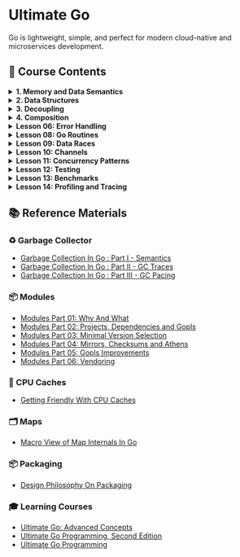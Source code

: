 # Ultimate Go

Go is lightweight, simple, and perfect for modern cloud-native and microservices development.

## 📗 Course Contents

<details>
<summary> <b> 1. Memory and Data Semantics</b> </summary>

- [Variables](https://github.com/gkjoyes/ultimate-go/tree/main/language/topics/variables/example1/example1.go)
- [Struct Types](https://github.com/gkjoyes/ultimate-go/tree/main/language/topics/struct_types/)
- [Pointers: Pass by Values](https://github.com/gkjoyes/ultimate-go/tree/main/language/topics/pointers/example1/example1.go)
- [Pointers: Sharing Data](https://github.com/gkjoyes/ultimate-go/tree/main/language/topics/pointers/example2/example2.go)
- [Pointers: Escape Analysis](https://github.com/gkjoyes/ultimate-go/tree/main/language/topics/pointers/example3/example3.go)
- [Pointers: Stack Growth](https://github.com/gkjoyes/ultimate-go/tree/main/language/topics/pointers/example4/example4.go)
- [Constants](https://github.com/gkjoyes/ultimate-go/tree/main/language/topics/constants/)

</details>

<details>
<summary> <b> 2. Data Structures</b> </summary>

- [Arrays: Mechanical Sympathy](https://github.com/gkjoyes/ultimate-go/tree/main/language/topics/arrays/example1)
- [Arrays: Semantics](https://github.com/gkjoyes/ultimate-go/tree/main/language/topics/arrays/example2/example2.go)
- [Arrays: Range Mechanics](https://github.com/gkjoyes/ultimate-go/tree/main/language/topics/arrays/example4/example4.go)
- [Slices: Declare, Length, and Reference Types](https://github.com/gkjoyes/ultimate-go/tree/main/language/topics/slices/example2/example2.go)
- [Slices: Appending Slices](https://github.com/gkjoyes/ultimate-go/tree/main/language/topics/slices/example4/example4.go)
- [Slices: Taking Slices of Slices](https://github.com/gkjoyes/ultimate-go/tree/main/language/topics/slices/example3/example3.go)
- [Slices: Strings and References](https://github.com/gkjoyes/ultimate-go/tree/main/language/topics/slices/example5/example5.go)
- [Slices: Strings and Slices](https://github.com/gkjoyes/ultimate-go/tree/main/language/topics/slices/example6/example6.go)
- [Slices: Range Mechanics](https://github.com/gkjoyes/ultimate-go/tree/main/language/topics/slices/example8/example8.go)
- [Maps](https://github.com/gkjoyes/ultimate-go/tree/main/language/topics/maps/)
  
</details>

<details>
<summary> <b> 3. Decoupling</b> </summary>

- [Methods: Value and Pointer Semantics](https://github.com/gkjoyes/ultimate-go/tree/main/language/topics/methods/example1/example1.go)
- [Methods: Function/Method Variables](https://github.com/gkjoyes/ultimate-go/tree/main/language/topics/methods/example3/example3.go)
- [Interfaces: Polymorphism](https://github.com/gkjoyes/ultimate-go/tree/main/language/topics/interfaces/example2/example2.go)
- [Interfaces: Method Sets and Address of Value](https://github.com/gkjoyes/ultimate-go/tree/main/language/topics/interfaces/example3/example3.go)
- [Interfaces: Storage by Value](https://github.com/gkjoyes/ultimate-go/tree/main/language/topics/interfaces/example5/example5.go)
- [Interfaces: Type Assertion](https://github.com/gkjoyes/ultimate-go/tree/main/language/topics/interfaces/example6/example6.go)
- [Embedding](https://github.com/gkjoyes/ultimate-go/tree/main/language/topics/embedding)
- [Exporting](https://github.com/gkjoyes/ultimate-go/tree/main/language/topics/exporting)
  
</details>

<details>
<summary> <b>4. Composition</b> </summary>

- [Grouping Types](https://github.com/gkjoyes/ultimate-go/tree/main/language/topics/grouping)
- [Decoupling](https://github.com/gkjoyes/ultimate-go/tree/main/language/design/decoupling)
- [Conversion and Assertions](https://github.com/gkjoyes/ultimate-go/tree/main/lesson_05/assertions)
- [Interface Pollution](https://github.com/gkjoyes/ultimate-go/tree/main/lesson_05/pollution)
- [Mocking](https://github.com/gkjoyes/ultimate-go/tree/main/lesson_05/mocking)
  
</details>

<details>
<summary> <b>Lesson 06: Error Handling</b> </summary>

- [Default Error Values](https://github.com/gkjoyes/ultimate-go/blob/main/lesson_06/example1/example1.go)
- [Error Variables](https://github.com/gkjoyes/ultimate-go/blob/main/lesson_06/example2/example2.go)
- [Type as Context](https://github.com/gkjoyes/ultimate-go/blob/main/lesson_06/example4/example4.go)
- [Behavior as Context](https://github.com/gkjoyes/ultimate-go/blob/main/lesson_06/example5/example5.go)
- [Find the Bug](https://github.com/gkjoyes/ultimate-go/blob/main/lesson_06/example6/example6.go)
- [Wrapping Errors](https://github.com/gkjoyes/ultimate-go/blob/main/lesson_06/example7/example7.go)
  
</details>

<details>
<summary> <b>Lesson 08: Go Routines</b> </summary>

- [Creating Go Routines](https://github.com/gkjoyes/ultimate-go/tree/main/lesson_08)

</details>

<details>
<summary> <b>Lesson 09: Data Races</b> </summary>

- [Managing Data Races](https://github.com/gkjoyes/ultimate-go/tree/main/lesson_09)

</details>

<details>
<summary> <b>Lesson 10: Channels</b> </summary>

- [Wait For Result](https://github.com/gkjoyes/ultimate-go/blob/main/lesson_10/example1/example1.go)
- [Fanout](https://github.com/gkjoyes/ultimate-go/blob/main/lesson_10/example2/example2.go)
- [Wait For Task](https://github.com/gkjoyes/ultimate-go/blob/main/lesson_10/example3/example3.go)
- [Pooling](https://github.com/gkjoyes/ultimate-go/blob/main/lesson_10/example4/example4.go)
- [Fanout Semaphore](https://github.com/gkjoyes/ultimate-go/blob/main/lesson_10/example5/example5.go)
- [Bounded Work Pooling](https://github.com/gkjoyes/ultimate-go/blob/main/lesson_10/example6/example6.go)
- [Drop Pattern](https://github.com/gkjoyes/ultimate-go/blob/main/lesson_10/example7/example7.go)
- [Cancellation Pattern](https://github.com/gkjoyes/ultimate-go/blob/main/lesson_10/example8/example8.go)

</details>

<details>
<summary> <b>Lesson 11: Concurrency Patterns</b> </summary>

- [Failure Detection](https://github.com/gkjoyes/ultimate-go/tree/main/lesson_11/example1)

</details>

<details>
<summary> <b>Lesson 12: Testing</b> </summary>

- [Basic Unit Testing](https://github.com/gkjoyes/ultimate-go/tree/main/lesson_12/example1)
- [Table Unit Testing](https://github.com/gkjoyes/ultimate-go/tree/main/lesson_12/example2)
- [Mocking Web Server Response](https://github.com/gkjoyes/ultimate-go/tree/main/lesson_12/example3)
- [Testing Internal Endpoints](https://github.com/gkjoyes/ultimate-go/tree/main/lesson_12/example4)
- [Sub Tests](https://github.com/gkjoyes/ultimate-go/tree/main/lesson_12/example5)

</details>

<details>
<summary> <b>Lesson 13: Benchmarks</b> </summary>

- [Basic Benchmarking](https://github.com/gkjoyes/ultimate-go/tree/main/lesson_13/example1)
- [Validate Benchmarking](https://github.com/gkjoyes/ultimate-go/tree/main/lesson_13/example2)
- [CPU-Bound Benchmarking](https://github.com/gkjoyes/ultimate-go/tree/main/lesson_13/example3)
- [IO-Bound Benchmarking](https://github.com/gkjoyes/ultimate-go/tree/main/lesson_13/example4)

</details>

<details>
<summary> <b>Lesson 14: Profiling and Tracing</b> </summary>

- [Stack Traces](https://github.com/gkjoyes/ultimate-go/tree/main/lesson_14/stack_trace)

</details>

## 📚 Reference Materials

### ♻️ Garbage Collector

- [Garbage Collection In Go : Part I - Semantics](https://www.ardanlabs.com/blog/2018/12/garbage-collection-in-go-part1-semantics.html)
- [Garbage Collection In Go : Part II - GC Traces](https://www.ardanlabs.com/blog/2019/05/garbage-collection-in-go-part2-gctraces.html)
- [Garbage Collection In Go : Part III - GC Pacing](https://www.ardanlabs.com/blog/2019/07/garbage-collection-in-go-part3-gcpacing.html)

### 📦 Modules

- [Modules Part 01: Why And What](https://www.ardanlabs.com/blog/2019/10/modules-01-why-and-what.html)
- [Modules Part 02: Projects, Dependencies and Gopls](https://www.ardanlabs.com/blog/2019/12/modules-02-projects-dependencies-gopls.html)
- [Modules Part 03: Minimal Version Selection](https://www.ardanlabs.com/blog/2019/12/modules-03-minimal-version-selection.html)
- [Modules Part 04: Mirrors, Checksums and Athens](https://www.ardanlabs.com/blog/2020/02/modules-04-mirros-checksums-athens.html)
- [Modules Part 05: Gopls Improvements](https://www.ardanlabs.com/blog/2020/04/modules-05-gopls-improvements.html)
- [Modules Part 06: Vendoring](https://www.ardanlabs.com/blog/2020/04/modules-06-vendoring.html)

### 🧠 CPU Caches

- [Getting Friendly With CPU Caches](https://www.ardanlabs.com/blog/2023/07/getting-friendly-with-cpu-caches.html)

### 🗂️ Maps

- [Macro View of Map Internals In Go](https://www.ardanlabs.com/blog/2013/12/macro-view-of-map-internals-in-go.html)

### 📦 Packaging

- [Design Philosophy On Packaging](https://www.ardanlabs.com/blog/2017/02/design-philosophy-on-packaging.html)

### 🎓 Learning Courses

- [Ultimate Go: Advanced Concepts](https://learning.oreilly.com/course/ultimate-go-advanced/9780135339503/)
- [Ultimate Go Programming, Second Edition](https://learning.oreilly.com/course/ultimate-go-programming/9780135261651/)
- [Ultimate Go Programming](https://learning.oreilly.com/course/ultimate-go-programming/9780134757476/)
